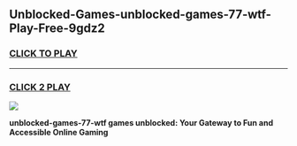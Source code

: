 
## Unblocked-Games-unblocked-games-77-wtf-Play-Free-9gdz2
<h3>
<a href="https://premium76.site?title=unblocked-games-77-wtf&ref=24M">CLICK TO PLAY</a></h3>
<hr>

<h3>
<a href="https://premium76.site?title=unblocked-games-77-wtf&ref=24M">CLICK 2 PLAY</a>
  
</h3>

<a href="https://premium76.site?title=unblocked-games-77-wtf&ref=24M"><img src="https://clearcache.store/games.png"></a>


**unblocked-games-77-wtf games unblocked: Your Gateway to Fun and Accessible Online Gaming**
